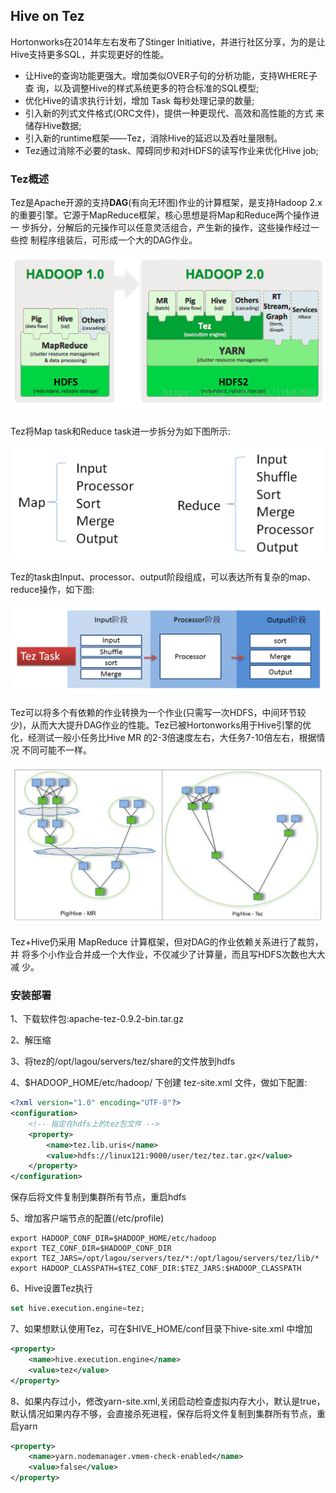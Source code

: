 ## Hive on Tez

Hortonworks在2014年左右发布了Stinger Initiative，并进行社区分享，为的是让Hive支持更多SQL，并实现更好的性能。

* 让Hive的查询功能更强大。增加类似OVER子句的分析功能，支持WHERE子查 询，以及调整Hive的样式系统更多的符合标准的SQL模型; 
* 优化Hive的请求执行计划，增加 Task 每秒处理记录的数量; 
* 引入新的列式文件格式(ORC文件)，提供一种更现代、高效和高性能的方式 来储存Hive数据; 
* 引入新的runtime框架——Tez，消除Hive的延迟以及吞吐量限制。
* Tez通过消除不必要的task、障碍同步和对HDFS的读写作业来优化Hive job;

### Tez概述

Tez是Apache开源的支持**DAG**(有向无环图)作业的计算框架，是支持Hadoop 2.x 的重要引擎。它源于MapReduce框架，核心思想是将Map和Reduce两个操作进一 步拆分，分解后的元操作可以任意灵活组合，产生新的操作，这些操作经过一些控 制程序组装后，可形成一个大的DAG作业。

![Tez概述1](图片/Tez概述1.png)

Tez将Map task和Reduce task进一步拆分为如下图所示:

![Tez概述2](图片/Tez概述2.png)

Tez的task由Input、processor、output阶段组成，可以表达所有复杂的map、 reduce操作，如下图:

![Tez概述3](图片/Tez概述3.png)

Tez可以将多个有依赖的作业转换为一个作业(只需写一次HDFS，中间环节较 少)，从而大大提升DAG作业的性能。Tez已被Hortonworks用于Hive引擎的优化，经测试一般小任务比Hive MR 的2-3倍速度左右，大任务7-10倍左右，根据情况 不同可能不一样。

![Tez概述4](图片/Tez概述4.png)

Tez+Hive仍采用 MapReduce 计算框架，但对DAG的作业依赖关系进行了裁剪，并 将多个小作业合并成一个大作业，不仅减少了计算量，而且写HDFS次数也大大减 少。



### 安装部署

1、下载软件包:apache-tez-0.9.2-bin.tar.gz

2、解压缩

3、将tez的/opt/lagou/servers/tez/share的文件放到hdfs

4、$HADOOP_HOME/etc/hadoop/ 下创建 tez-site.xml 文件，做如下配置:

```xml
<?xml version="1.0" encoding="UTF-8"?>
<configuration>
    <!-- 指定在hdfs上的tez包文件 -->
    <property>
        <name>tez.lib.uris</name>
        <value>hdfs://linux121:9000/user/tez/tez.tar.gz</value>
    </property>
</configuration>
```

保存后将文件复制到集群所有节点，重启hdfs

5、增加客户端节点的配置(/etc/profile)

```properties
export HADOOP_CONF_DIR=$HADOOP_HOME/etc/hadoop
export TEZ_CONF_DIR=$HADOOP_CONF_DIR
export TEZ_JARS=/opt/lagou/servers/tez/*:/opt/lagou/servers/tez/lib/*
export HADOOP_CLASSPATH=$TEZ_CONF_DIR:$TEZ_JARS:$HADOOP_CLASSPATH
```

6、Hive设置Tez执行

```sql
set hive.execution.engine=tez;
```

7、如果想默认使用Tez，可在$HIVE_HOME/conf目录下hive-site.xml 中增加

```xml
<property>
    <name>hive.execution.engine</name>
    <value>tez</value>
</property>
```

8、如果内存过小，修改yarn-site.xml,关闭启动检查虚拟内存大小，默认是true，默认情况如果内存不够，会直接杀死进程，保存后将文件复制到集群所有节点，重启yarn

```xml
<property>
    <name>yarn.nodemanager.vmem-check-enabled</name>
    <value>false</value>
</property>  
```



